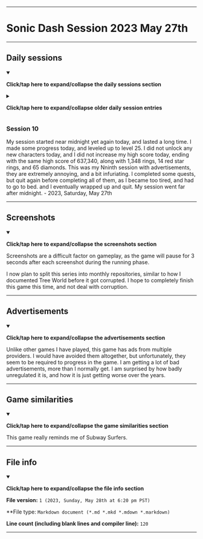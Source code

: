 
***

# Sonic Dash Session 2023 May 27th

***

## Daily sessions

<details open><summary><p><b>Click/tap here to expand/collapse the daily sessions section</b><p></summary>

<details><summary><p><b>Click/tap here to expand/collapse older daily session entries</b><p></summary>

### Session 0

Undocumented.

### Session 1

I had an after-midnight session today. I originally began to play this yesterday, but had to uninstall and reinstall it to reset my progress. It was very difficult as the play store was corrupted. I had to reset the Google Play Store, as the app refused to update, got stuck pending, or the store would just crash. It took over 30 minutes to fix, before I could play and make my progress back.

I made lots of progress today, screenshots are a difficult factor on gameplay, as the game will pause for 3 seconds after each screenshot during the running phase. Upon quitting, I made it to level 7, and had a high score of 106,380, with 240 rings, 26 red star rings, and 1 diamond. I eventually finished up and went to bed. This will be a daily thing. I also plan to focus on other old games. - 2023, Thursday, May 18th

### Session 2

I had another after-midnight session today.  I made lots of progress today. Upon quitting, I made it to level 11, unlocked Green Hll Zone, and had a high score of 167,544, with 1,739 rings, 0 red star rings, and 21 diamonds. This was my first session with advertisements. I eventually finished up and went to bed. This will be a daily thing. I also plan to focus on other old games. - 2023, Friday, May 19th

### Session 3

My session started before midnight, but lasted past midnight, so I will count it as a separate session from session 2. I made some progress today, and leveled up to level 12. I ended with a new high score of 277,662, along with 1,416 rings, 15 red star rings, and 61 diamonds. This was my second session with advertisements. I later finished up and went to bed. - 2023, Saturday, May 20th

### Session 4

My session started after midnight. I made some progress today, and leveled up to level 14. I unlocked Sir Lancelot for free. I ended with a new high score of 558,194, along with 2,156 rings, 31 red star rings, and 61 diamonds. This was my third session with advertisements. I later finished up and went to bed. I will have to play at a different time of the day next time. - 2023, Saturday, May 21st

### Session 5

<!-- Notes 2023.05.22
Cream
New highscore (613,952)
Level up 2x
Lots of quests
Very long session
New area unlocked: Temple Zone
!-->

My session started in the morning today, and lasted a very long time. I made some progress today, and leveled up to level 16. I unlocked Cream for 60 red star rings. I ended with a new high score of 613,952, along with 431 rings, 6 red star rings, and 360 diamonds. This was my fourth session with advertisements. I completed several quests, and unlocked a new area: Temple Zone. I eventually wrapped up and quit. - 2023, Sunday, May 22nd

### Session 6

My session started near midnight today, and lasted a very long time. I made some progress today, and leveled up to level 19. I unlocked Amy by maxing out another habitat. I did not get a new high score today, staying with a high score of 613,952, along with 60 rings, 25 red star rings, and 910 diamonds. This was my fifth session with advertisements. I completed several quests, and I eventually wrapped up and quit. My session went far after midnight. - 2023, Wednesday, May 23rd

### Session 7

My session started near midnight again today, and lasted a very long time. I made some progress today, and leveled up to level 20. I unlocked Charmy by maxing out another habitat. I got a slightly higher new high score today, ending with a new high score of 637,340, along with 800 rings, 47 red star rings, and 210 diamonds. This was my sixth session with advertisements. I completed some quests, and I eventually wrapped up and quit. My session went far after midnight. - 2023, Thursday, May 24th

### Session 8

My session started near midnight again today, and lasted a very long time. I made some progress today, and leveled up to level 22. I unlocked Tails by maxing out another habitat. I did not increase my high score today, ending with the same high score of 637,340, along with 191 rings, 54 red star rings, and 275 diamonds. This was my seventh session with advertisements, they are extremely annoying, and a bit infuriating. I began to unlock a new character via an event. I also unlocked Sky Sanctuary Zone tonight, and completed some quests, and I eventually wrapped up and quit. My session went far after midnight. - 2023, Thursday, May 25th

### Session 9

My session started near midnight yet again today, and lasted a long time. I made some progress today, and leveled up to level 23. I unlocked 2 characters today, Andronic through a 60 red star ring purchase, and Sir Gawain through an event. I did not increase my high score today, ending with the same high score of 637,340, along with 199 rings, 7 red star rings, and 55 diamonds. This was my eighth session with advertisements, they are extremely annoying, and a bit infuriating. I began to unlock a new character via an event. I completed some quests, but quit before completing all of them, as I became too tired, and had to go to bed. and I eventually wrapped up and quit. My session went far after midnight. - 2023, Friday, May 26th

</details>

### Session 10

My session started near midnight yet again today, and lasted a long time. I made some progress today, and leveled up to level 25. I did not unlock any new characters today, and I did not increase my high score today, ending with the same high score of 637,340, along with 1,348 rings, 14 red star rings, and 65 diamonds. This was my Nninth session with advertisements, they are extremely annoying, and a bit infuriating. I completed some quests, but quit again before completing all of them, as I became too tired, and had to go to bed. and I eventually wrapped up and quit. My session went far after midnight. - 2023, Saturday, May 27th

</details>

***

## Screenshots

<details open><summary><p><b>Click/tap here to expand/collapse the screenshots section</b><p></summary>

Screenshots are a difficult factor on gameplay, as the game will pause for 3 seconds after each screenshot during the running phase.

I now plan to split this series into monthly repositories, similar to how I documented Tree World before it got corrupted. I hope to completely finish this game this time, and not deal with corruption.

</details>

***

## Advertisements

<details open><summary><p><b>Click/tap here to expand/collapse the advertisements section</b><p></summary>

Unlike other games I have played, this game has ads from multiple providers. I would have avoided them altogether, but unfortunately, they seem to be required to progress in the game. I am getting a lot of bad advertisements, more than I normally get. I am surprised by how badly unregulated it is, and how it is just getting worse over the years.

</details>

***

## Game similarities

<details open><summary><p><b>Click/tap here to expand/collapse the game similarities section</b><p></summary>

This game really reminds me of Subway Surfers.

</details>

***

## File info

<details open><summary><p><b>Click/tap here to expand/collapse the file info section</b><p></summary>

**File version:** `1 (2023, Sunday, May 28th at 6:20 pm PST)`

**File type: `Markdown document (*.md *.mkd *.mdown *.markdown)`

**Line count (including blank lines and compiler line):** `120`

</details>

***
